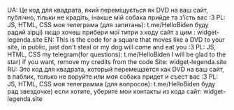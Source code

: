 UA: Це код для квадрата, який переміщується як DVD на ваш сайт, публічно, тільки не крадіть, інакше мій собака прийде та з’їсть вас :3 PL: JS, HTML, CSS моя телеграма (для запитань): t.me/HelloBiden буду радий зірці) якщо хочеш прибери мої титри з коду
сайт з цим : widget-legenda.site
EN: This is the code for a square that moves like a DVD to your site, in public, just don't steal or my dog ​​will come and eat you :3 PL: JS, HTML, CSS my telegram(for questions): t.me/HelloBiden I will be glad to the star) if you want, remove my credits from the code
Site: widget-legenda.site
RU: Это код для квадрата, который перемещается как DVD на ваш сайт, в паблик, только не воруйте или моя собака придет и съест вас :3 PL: JS, HTML, CSS моя телеграмма (для вопросов): t.me/HelloBiden буду рад звездочке) если хотите, уберите мои контакты из кода
сайт: widget-legenda.site
